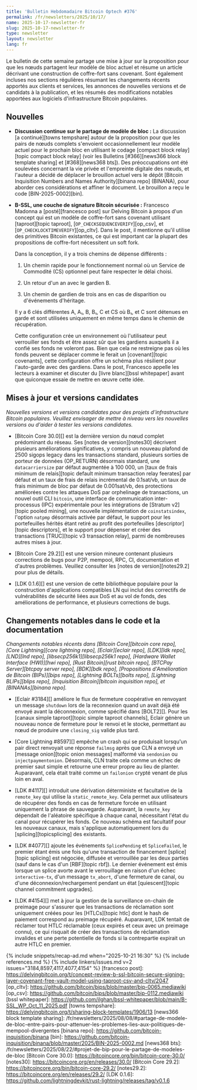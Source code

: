 ```yaml
---
title: 'Bulletin Hebdomadaire Bitcoin Optech #376'
permalink: /fr/newsletters/2025/10/17/
name: 2025-10-17-newsletter-fr
slug: 2025-10-17-newsletter-fr
type: newsletter
layout: newsletter
lang: fr
---
```

Le bulletin de cette semaine partage une mise à jour sur la proposition pour que les nœuds
partagent leur modèle de bloc actuel et résume un article décrivant une construction de coffre-fort
sans covenant. Sont également incluses nos sections régulières résumant les changements récents apportés
aux clients et services, les annonces de nouvelles versions et de candidats à la publication, et les
résumés des modifications notables apportées aux logiciels d'infrastructure Bitcoin populaires.

## Nouvelles

- **Discussion continue sur le partage de modèle de bloc :** La discussion [a continué][towns
  tempshare] autour de la proposition pour que les pairs de nœuds complets s'envoient
  occasionnellement leur modèle actuel pour le prochain bloc en utilisant le codage [compact block
  relay][topic compact block relay] (voir les Bulletins [#366][news366 block template sharing] et
  [#368][news368 bts]). Des préoccupations ont été soulevées concernant la vie privée et l'empreinte
  digitale des nœuds, et l'auteur a décidé de déplacer le brouillon actuel vers le dépôt [Bitcoin
  Inquisition Numbers and Names Authority][binana repo] (BINANA), pour aborder ces considérations et
  affiner le document. Le brouillon a reçu le code [BIN-2025-0002][bin].

- **B-SSL, une couche de signature Bitcoin sécurisée :** Francesco Madonna a [posté][francesco post]
  sur Delving Bitcoin à propos d'un concept qui est un modèle de coffre-fort sans covenant utilisant
  [taproot][topic taproot], [`OP_CHECKSEQUENCEVERIFY`][op_csv], et
  [`OP_CHECKLOCKTIMEVERIFY`][op_cltv]. Dans le post, il mentionne qu'il utilise des primitives Bitcoin
  existantes, ce qui est important car la plupart des propositions de coffre-fort nécessitent un soft
  fork.

  Dans la conception, il y a trois chemins de dépense différents :

  1. Un chemin rapide pour le fonctionnement normal où un Service de Commodité (CS) optionnel peut
  faire respecter le délai choisi.

  2. Un retour d'un an avec le gardien B.

  3. Un chemin de gardien de trois ans en cas de disparition ou d'événements d'héritage.

  Il y a 6 clés différentes A, A₁, B, B₁, C et CS où B₁, et C sont détenues en garde et sont utilisées
  uniquement en même temps dans le chemin de récupération.

  Cette configuration crée un environnement où l'utilisateur peut verrouiller ses fonds et être assez
  sûr que les gardiens auxquels il a confié ses fonds ne voleront pas. Bien que cela ne restreigne pas
  où les fonds peuvent se déplacer comme le ferait un [covenant][topic covenants], cette configuration
  offre un schéma plus résilient pour l'auto-garde avec des gardiens. Dans le post, Francesco appelle
  les lecteurs à examiner et discuter du [livre blanc][bssl whitepaper] avant que quiconque essaie de
  mettre en œuvre cette idée.

## Mises à jour et versions candidates

_Nouvelles versions et versions candidates pour des projets d'infrastructure Bitcoin populaires.
Veuillez envisager de mettre à niveau vers les nouvelles versions ou d'aider à tester les versions candidates._

- [Bitcoin Core 30.0][] est la dernière version du nœud complet prédominant du réseau. Ses [notes de
  version][notes30] décrivent plusieurs améliorations significatives, y compris un nouveau plafond de
  2500 sigops legacy dans les transactions standard, plusieurs sorties de porteur de données
  (OP_RETURN) désormais standard, une `datacarriersize` par défaut augmentée à 100 000, un
  [taux de frais minimum de relais][topic default minimum transaction relay feerates] par défaut
  et un taux de frais de relais incrémental de 0.1sat/vb, un taux de frais minimum de bloc par défaut
  de 0.001sat/vb, des protections améliorées contre les attaques DoS par orphelinage de transactions,
  un nouvel outil CLI `bitcoin`, une interface de communication inter-processus (IPC) expérimentale
  pour les intégrations de [Stratum v2][topic pooled mining], une nouvelle implémentation de
  `coinstatsindex`, l'option `natpmp` désormais activée par défaut, le support pour les portefeuilles
  hérités étant retiré au profit des portefeuilles [descriptor][topic descriptors], et le support
  pour dépenser et créer des transactions [TRUC][topic v3 transaction relay], parmi de nombreuses
  autres mises à jour.

- [Bitcoin Core 29.2][] est une version mineure contenant plusieurs corrections de bugs pour P2P,
  mempool, RPC, CI, documentation et d'autres problèmes. Veuillez consulter les [notes de
  version][notes29.2] pour plus de détails.

- [LDK 0.1.6][] est une version de cette bibliothèque populaire pour la construction d'applications
  compatibles LN qui inclut des correctifs de vulnérabilités de sécurité liées aux DoS et au vol de
  fonds, des améliorations de performance, et plusieurs corrections de bugs.

## Changements notables dans le code et la documentation

_Changements notables récents dans [Bitcoin Core][bitcoin core repo], [Core Lightning][core lightning
repo], [Eclair][eclair repo], [LDK][ldk repo], [LND][lnd repo], [libsecp256k1][libsecp256k1 repo],
[Hardware Wallet Interface (HWI)][hwi repo], [Rust Bitcoin][rust bitcoin repo], [BTCPay
Server][btcpay server repo], [BDK][bdk repo], [Propositions d'Amélioration de Bitcoin (BIPs)][bips
repo], [Lightning BOLTs][bolts repo], [Lightning BLIPs][blips repo], [Inquisition Bitcoin][bitcoin
inquisition repo], et [BINANAs][binana repo]._

- [Eclair #3184][] améliore le flux de fermeture coopérative en renvoyant un message `shutdown` lors
  de la reconnexion quand un avait déjà été envoyé avant la déconnexion, comme spécifié dans
  [BOLT2][]. Pour les [canaux simple taproot][topic simple taproot channels], Eclair génère un nouveau
  nonce de fermeture pour le renvoi et le stocke, permettant au nœud de produire une `closing_sig`
  valide plus tard.

- [Core Lightning #8597][] empêche un crash qui se produisait lorsqu'un pair direct renvoyait une
  réponse `failmsg` après que CLN a envoyé un [message onion][topic onion messages] malformé via
  `sendonion` ou `injectpaymentonion`. Désormais, CLN traite cela comme un échec de premier saut
  simple et retourne une erreur propre au lieu de planter. Auparavant, cela était traité comme un
  `failonion` crypté venant de plus loin en aval.

- [LDK #4117][] introduit une dérivation déterministe et facultative de la `remote_key` qui utilise
  la `static_remote_key`. Cela permet aux utilisateurs de récupérer des fonds en cas de fermeture
  forcée en utilisant uniquement la phrase de sauvegarde. Auparavant, la `remote_key` dépendait de
  l'aléatoire spécifique à chaque canal, nécessitant l'état du canal pour récupérer les fonds. Ce
  nouveau schéma est facultatif pour les nouveaux canaux, mais s'applique automatiquement lors du
  [splicing][topicsplicing] des existants.

- [LDK #4077][] ajoute les événements `SplicePending` et `SpliceFailed`, le premier étant émis une
  fois qu'une transaction de financement [splice][topic splicing] est négociée, diffusée et
  verrouillée par les deux parties (sauf dans le cas d'un [RBF][topic rbf]). Le dernier événement est
  émis lorsque un splice avorte avant le verrouillage en raison d'un échec `interactive-tx`, d'un
  message `tx_abort`, d'une fermeture de canal, ou d'une déconnexion/rechargement pendant un état
  [quiescent][topic channel commitment upgrades].

- [LDK #4154][] met à jour la gestion de la surveillance on-chain de preimage pour s'assurer que les
  transactions de réclamation sont uniquement créées pour les [HTLCs][topic htlc] dont le hash de
  paiement correspond au preimage récupéré. Auparavant, LDK tentait de réclamer tout HTLC réclamable
  (ceux expirés et ceux avec un preimage connu), ce qui risquait de créer des transactions de
  réclamation invalides et une perte potentielle de fonds si la contrepartie expirait un autre HTLC en
  premier.

{% include snippets/recap-ad.md when="2025-10-21 16:30" %}
{% include references.md %}
{% include linkers/issues.md v=2 issues="3184,8597,4117,4077,4154" %}
[francesco post]: https://delvingbitcoin.org/t/concept-review-b-ssl-bitcoin-secure-signing-layer-covenant-free-vault-model-using-taproot-csv-and-cltv/2047
[op_cltv]: https://github.com/bitcoin/bips/blob/master/bip-0065.mediawiki
[op_csv]: https://github.com/bitcoin/bips/blob/master/bip-0112.mediawiki
[bssl whitepaper]: https://github.com/ilghan/bssl-whitepaper/blob/main/B-SSL_WP_Oct_11_2025.pdf
[towns tempshare]: https://delvingbitcoin.org/t/sharing-block-templates/1906/13
[news366 block template sharing]: /fr/newsletters/2025/08/08/#partage-de-modele-de-bloc-entre-pairs-pour-attenuer-les-problemes-lies-aux-politiques-de-mempool-divergentes
[binana repo]: https://github.com/bitcoin-inquisition/binana
[bin]: https://github.com/bitcoin-inquisition/binana/blob/master/2025/BIN-2025-0002.md
[news368 bts]: /fr/newsletters/2025/08/22/#projet-de-bip-pour-le-partage-de-modeles-de-bloc
[Bitcoin Core 30.0]: https://bitcoincore.org/bin/bitcoin-core-30.0/
[notes30]: https://bitcoincore.org/en/releases/30.0/
[Bitcoin Core 29.2]: https://bitcoincore.org/bin/bitcoin-core-29.2/
[notes29.2]: https://bitcoincore.org/en/releases/29.2/
[LDK 0.1.6]: https://github.com/lightningdevkit/rust-lightning/releases/tag/v0.1.6